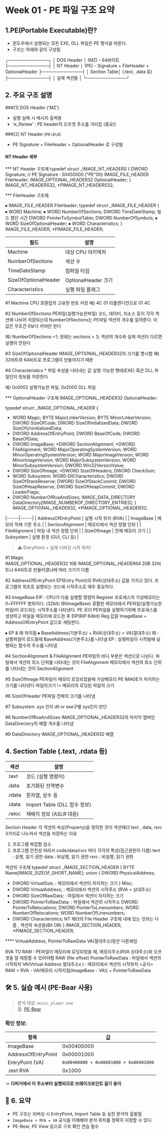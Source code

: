 # Week 01 - PE 파일 구조 요약


## 1.PE(Portable Executable)란?

- 윈도우에서 실행되는 모든 EXE, DLL 파일은 PE 형식을 따른다.
- 구조는 아래와 같이 구성됨

┌─────────────┐
│ DOS Header │ (MZ) - 64바이트
├─────────────┤
│ NT Header │ (PE) - Signature + FileHeader + OptionalHeader
├─────────────┤
│ Section Table│ (.text, .data 등)
├─────────────┤
│ 실제 섹션들 │
└─────────────┘

## 2. 주요 구조 설명

###[1] DOS Header ('MZ')
- 실행 실패 시 메시지 출력용
- 'e_lfanew' : PE header의 오프셋 주소를 가리킴 (중요!)

###[2] NT Header (`PE\0\0`)
- PE Signature + FileHeader + OptionalHeader 로 구성됨

#### NT Header 세부
*** NT Header 구조체 
typedef struct _IMAGE_NT_HEADERS {
  DWORD                   Signature;                     // PE Signature : 50450000 ("PE"00)
  IMAGE_FILE_HEADER       FileHeader;
  IMAGE_OPTIONAL_HEADER32 OptionalHeader;
} IMAGE_NT_HEADERS32, *PIMAGE_NT_HEADERS32;


*** FileHeader 구조체 

⦁	 IMAGE_FILE_HEADER       FileHeader;
typedef struct _IMAGE_FILE_HEADER {
⦁	  WORD  Machine;
⦁	  WORD  NumberOfSections;
DWORD TimeDateStamp;     빌드 했던 시간
 DWORD PointerToSymbolTable;
 DWORD NumberOfSymbols;
⦁	  WORD  SizeOfOptionalHeader;
⦁	  WORD  Characteristics;
} IMAGE_FILE_HEADER, *PIMAGE_FILE_HEADER;


| 필드 | 설명 |
|------|------|
| Machine | 대상 CPU 아키텍처 |
| NumberOfSections | 섹션 수 |
| TimeDateStamp | 컴파일 타임 | 빌드했던 시간
| SizeOfOptionalHeader | OptionalHeader 크기 |
| Characteristics | 실행 파일 플래그 |

#1 Machine 
CPU 호환칩의 고유한 번호 저장
예) 4C 01       리틀엔디언으로 01 4C

#2 NumberOfSections
PE파일(실행가능한파일) 코드, 데이터, 리소스 등이 각각 섹션에 나뉘어 저장되는데 
NumberOfSections는 PE파일 섹션의 개수를 알려준다. 이 값은 무조건 0보다 커야만 한다

예) NumberOfSections =1; 
원래는 sections = 3; 
섹션의 개수와 실제 섹션이 다르면 실행이 안된다 

#3 SizeOfOptionalHeader
IMAGE_OPTIONAL_HEADER32의 크기를 명시함
예) 32비트와 64비트로 프로그램이 만들어지기 때문 

#4 Characteristics *
파일 속성을 나타내는 값
실행 가능한 형태(EXE) 혹은 DLL 파일인지 정보를 저장한다

예) 0x0002  실행가능한 파일, 0x2000 DLL 파일 


*** OptionalHeader  구조체
 IMAGE_OPTIONAL_HEADER32 OptionalHeader;


typedef struct _IMAGE_OPTIONAL_HEADER {
*  WORD                 Magic;
  BYTE                 MajorLinkerVersion;
  BYTE                 MinorLinkerVersion;
  DWORD                SizeOfCode;
  DWORD                SizeOfInitializedData;
  DWORD                SizeOfUninitializedData;
*  DWORD                AddressOfEntryPoint;
  DWORD                BaseOfCode;
  DWORD                BaseOfData;
 * DWORD                ImageBase;
  *DWORD                SectionAlignment;
  *DWORD                FileAlignment;
  WORD                 MajorOperatingSystemVersion;
  WORD                 MinorOperatingSystemVersion;
  WORD                 MajorImageVersion;
  WORD                 MinorImageVersion;
  WORD                 MajorSubsystemVersion;
  WORD                 MinorSubsystemVersion;
  DWORD                Win32VersionValue;
 * DWORD                SizeOfImage;
  *DWORD                SizeOfHeaders;
  DWORD                CheckSum;
  * WORD                 Subsystem;
  WORD                 DllCharacteristics;
  DWORD                SizeOfStackReserve;
  DWORD                SizeOfStackCommit;
  DWORD                SizeOfHeapReserve;
  DWORD                SizeOfHeapCommit;
  DWORD                LoaderFlags;
 * DWORD                NumberOfRvaAndSizes;
  IMAGE_DATA_DIRECTORY DataDirectory[IMAGE_NUMBEROF_DIRECTORY_ENTRIES];
} IMAGE_OPTIONAL_HEADER32, *PIMAGE_OPTIONAL_HEADER32;


|------|------|
| AddressOfEntryPoint | 실행 시작 위치 (RVA) |
| ImageBase | 메모리 적재 기준 주소 |
| SectionAlignment | 메모리에서 섹션 정렬 단위 |
| FileAlignment | 파일 내 섹션 정렬 단위 |
| SizeOfImage | 전체 메모리 크기 |
| Subsystem | 실행 환경 (GUI, CLI 등) |

> ⚠️ EntryPoint = 실제 디버깅 시작 위치!


#1 Magic   
IMAGE_OPTIONAL_HEADER32 10B
IMAGE_OPTIONAL_HEADER64 20B
32비트냐 64비트로 만들어졌냐에 따라 크기가 다름 

#2 AddressOfEntryPoint
EP(Entry Point)의 RVA(상대주소) 값을 가지고 있다.
프로그램의 최초로 실행되는 코드에 시작주소로 매우 중요하다.

#3 ImageBase
EIP : CPU가 다음 실행할 명령어 Register
프로세스의 가상메모리는 0~FFFFFF 범위이다. (32bit)
IB(ImageBase) 광활한 메모리에서 PE파일(실행가능한파일)이 로드되는 시작주소를 나타낸다.
PE 로더 PE파일을 실행하기위해 프로세스를 생성하고 파일을 메모리에 로드한 후 EIP(RIP 64bit) Reg 값을 ImageBase + AddressOfEntryPoint 값으로 세팅한다.

⦁	EP & IB 차이점
⦁	BaseAddress(기본주소) + RVA(상대주소) = VA(절대주소)
IB : 실행파일이 로드될때 BaseAddress(기본주소)를 나타냄
EP : 실행파일이 시작될때 실행되는 함수의 주소를 나타냄


#4 SectionAlignment & FileAlignment
PE파일의 바디 부분은 섹션으로 나뉜다.
파일에서 섹션의 최소 단위를 나타내는 것이 FileAlignment 
메모리에서 섹션의 최소 단위를 나타내는 것이 SectionAlignment

#5 SizeOfImage
PE파일이 메모리 로딩되었을때 가상메모리 PE IMAGE가 차지하는 크기를 나타낸다
파일의크기 != 메모리의 로딩된 파일의 크기

#6 SizeOfHeader
PE파일 전체의 크기를 나타냄

#7 Subsystem
.sys 인지 dll or exe구별
sys인지 판단

#8 NumberOfRvaAndSizes
IMAGE_OPTIONAL_HEADER32의 마지막 멤버인 DataDirectory의 배열 개수를 나타냄

#9 DataDirectory
IMAGE_OPTIONAL_HEADER32 배열


## 4. Section Table (.text, .rdata 등)

| 섹션 | 설명 |
|------|------|
| .text | 코드 (실행 명령어) |
| .data | 초기화된 전역변수 |
| .rdata | 문자열, 상수 등 |
| .idata | Import Table (DLL 함수 정보) |
| .reloc | 재배치 정보 (ASLR 대응) |


Section Header
각 섹션의 속성(Property)을 정의한 것이 섹션헤더
text , data, rsrc 3가지로 나누어서 섹션을 저장하는 이유
1. 프로그램 복잡함 감소
2. 프로그램 안전성 
따라서 code/data/rsrc 마다 각각의 특성(접근권한이 다름)
text : 실행, 읽기 권한
data : 비실행, 읽기  권한 
rsrc : 비실행, 읽기 권한

섹션의 구조체
typedef struct _IMAGE_SECTION_HEADER {
  BYTE  Name[IMAGE_SIZEOF_SHORT_NAME];
  union {
    DWORD PhysicalAddress;
  *  DWORD VirtualSize;  : 메모리에서 섹션이 차지하는 크기
  } Misc;
*  DWORD VirtualAddress; : 메모리에서 섹션의 시작주소 (RVA = 상대주소)
*  DWORD SizeOfRawData; : 파일에서 섹션이 차지하는 크기
*  DWORD PointerToRawData; : 파일에서 섹션의 시작주소
  DWORD PointerToRelocations;
  DWORD PointerToLinenumbers;
  WORD  NumberOfRelocations;
  WORD  NumberOfLinenumbers;
*  DWORD Characteristics;   NT 헤더의 File Header 구조체 내에 있는 것과는 다름 , 섹션의 속성을(Bit OR)
} IMAGE_SECTION_HEADER, *PIMAGE_SECTION_HEADER;

**** VirtualAddress, PointerToRawData
VA(절대주소)랑은 다른애임

RVA TO RAW : PE파일이 메모리에 로딩되었을 때, 메모리주소(RVA 상대주소)와 오프셋을 잘 매핑할 수 있어야함
RAW (file offset)
PointerToRawData : 파일에서 섹션의 시작위치
VA(Virtual Address 절대주소x ) : 메모리에서 섹션의 시작위치
<공식>
RAW = RVA - VA(메모리 시작지점(ImageBase - VA)) + PointerToRawData


## 🛠️ 5. 실습 예시 (PE-Bear 사용)

> 분석 대상: `music_player.exe`  
> 툴: [PE-Bear](https://github.com/hasherezade/pe-bear)

### 확인 정보:

| 항목 | 값 |
|------|----|
| ImageBase | 0x00400000 |
| AddressOfEntryPoint | 0x00001000 |
| EntryPoint (VA) | `0x00400000 + 0x00001000 = 0x00401000` |
| .text RVA | 0x1000 |

→ **디버거에서 이 주소부터 실행되므로 브레이크포인트 걸기 용이**


## 🧠 6. 요약

- PE 구조는 리버싱 시 EntryPoint, Import Table 등 실전 분석의 출발점
- `ImageBase + RVA = VA` 공식을 이해해야 분석 위치를 정확히 지정할 수 있다.
- PE-Bear, PE View 등으로 구조 확인 연습 필수


